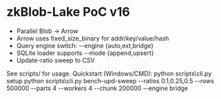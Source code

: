 # zkBlob-Lake PoC v16
- Parallel Blob -> Arrow
- Arrow uses fixed_size_binary for addr/key/value/hash
- Query engine switch: --engine {auto,ext,bridge}
- SQLite loader supports --mode {append,upsert}
- Update-ratio sweep to CSV

See scripts/ for usage. Quickstart (Windows/CMD):
  python scripts\cli.py setup
  python scripts\cli.py bench-upd-sweep --ratios 0.1,0.25,0.5 --rows 500000 --parts 4 --workers 4 --chunk 200000 --engine bridge
